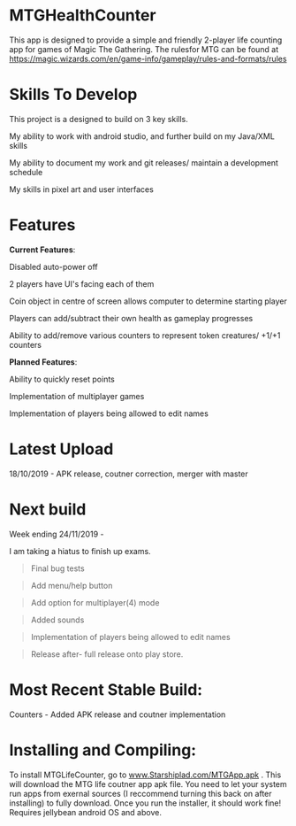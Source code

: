 # MTGHealthCounter
This app is designed to provide a simple and friendly 2-player life counting app for games of Magic The Gathering.
The rulesfor MTG can be found at https://magic.wizards.com/en/game-info/gameplay/rules-and-formats/rules

# Skills To Develop
This project is a designed to build on 3 key skills.

My ability to work with android studio, and further build on my Java/XML skills

My ability to document my work and git releases/ maintain a development schedule

My skills in pixel art and user interfaces

# Features
**Current Features**:

Disabled auto-power off

2 players have UI's facing each of them

Coin object in centre of screen allows computer to determine starting player

Players can add/subtract their own health as gameplay progresses

Ability to add/remove various counters to represent token creatures/ +1/+1 counters

**Planned Features**:

Ability to quickly reset points

Implementation of multiplayer games

Implementation of players being allowed to edit names

# Latest Upload
18/10/2019 -
APK release, coutner correction, merger with master

# Next build
Week ending 24/11/2019 - 

I am taking a hiatus to finish up exams.
>Final bug tests

>Add menu/help button

>Add option for multiplayer(4) mode

>Added sounds

>Implementation of players being allowed to edit names

>Release after- full release onto play store.

# Most Recent Stable Build:
Counters - Added APK release and coutner implementation

# Installing and Compiling:

To install MTGLifeCounter, go to www.Starshiplad.com/MTGApp.apk .
This will download the MTG life coutner app apk file. You need to let your system run apps from exernal sources (I reccommend turning this back on after installing)
to fully download. Once you run the installer, it should work fine!
Requires jellybean android OS and above.


